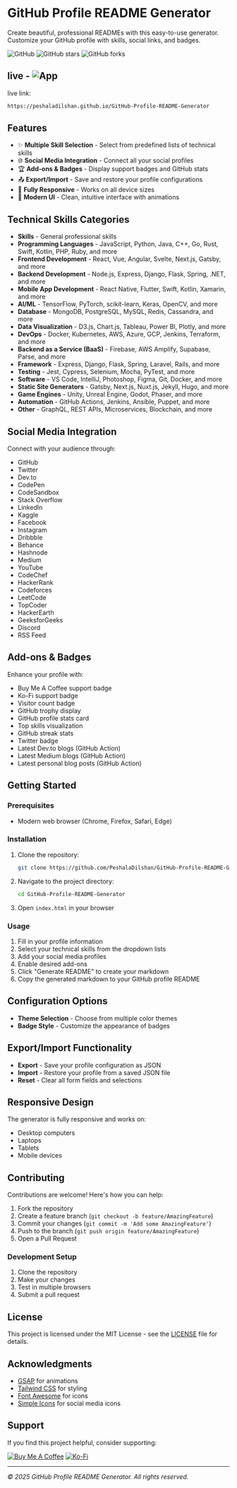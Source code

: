 # GitHub Profile README Generator

Create beautiful, professional READMEs with this easy-to-use generator. Customize your GitHub profile with skills, social links, and badges.

![GitHub](https://img.shields.io/github/license/PeshalaDilshan/GitHub-Profile-README-Generator)
![GitHub stars](https://img.shields.io/github/stars/PeshalaDilshan/GitHub-Profile-README-Generator)
![GitHub forks](https://img.shields.io/github/forks/PeshalaDilshan/GitHub-Profile-README-Generator)

## live - ![App](https://peshaladilshan.github.io/GitHub-Profile-README-Generator)

live link:
   ```bash
   https://peshaladilshan.github.io/GitHub-Profile-README-Generator
   ```

## Features

- ✨ **Multiple Skill Selection** - Select from predefined lists of technical skills
- 🌐 **Social Media Integration** - Connect all your social profiles
- 🏆 **Add-ons & Badges** - Display support badges and GitHub stats
- 📤 **Export/Import** - Save and restore your profile configurations
- 📱 **Fully Responsive** - Works on all device sizes
- 🎨 **Modern UI** - Clean, intuitive interface with animations

## Technical Skills Categories

- **Skills** - General professional skills
- **Programming Languages** - JavaScript, Python, Java, C++, Go, Rust, Swift, Kotlin, PHP, Ruby, and more
- **Frontend Development** - React, Vue, Angular, Svelte, Next.js, Gatsby, and more
- **Backend Development** - Node.js, Express, Django, Flask, Spring, .NET, and more
- **Mobile App Development** - React Native, Flutter, Swift, Kotlin, Xamarin, and more
- **AI/ML** - TensorFlow, PyTorch, scikit-learn, Keras, OpenCV, and more
- **Database** - MongoDB, PostgreSQL, MySQL, Redis, Cassandra, and more
- **Data Visualization** - D3.js, Chart.js, Tableau, Power BI, Plotly, and more
- **DevOps** - Docker, Kubernetes, AWS, Azure, GCP, Jenkins, Terraform, and more
- **Backend as a Service (BaaS)** - Firebase, AWS Amplify, Supabase, Parse, and more
- **Framework** - Express, Django, Flask, Spring, Laravel, Rails, and more
- **Testing** - Jest, Cypress, Selenium, Mocha, PyTest, and more
- **Software** - VS Code, IntelliJ, Photoshop, Figma, Git, Docker, and more
- **Static Site Generators** - Gatsby, Next.js, Nuxt.js, Jekyll, Hugo, and more
- **Game Engines** - Unity, Unreal Engine, Godot, Phaser, and more
- **Automation** - GitHub Actions, Jenkins, Ansible, Puppet, and more
- **Other** - GraphQL, REST APIs, Microservices, Blockchain, and more

## Social Media Integration

Connect with your audience through:
- GitHub
- Twitter
- Dev.to
- CodePen
- CodeSandbox
- Stack Overflow
- LinkedIn
- Kaggle
- Facebook
- Instagram
- Dribbble
- Behance
- Hashnode
- Medium
- YouTube
- CodeChef
- HackerRank
- Codeforces
- LeetCode
- TopCoder
- HackerEarth
- GeeksforGeeks
- Discord
- RSS Feed

## Add-ons & Badges

Enhance your profile with:
- Buy Me A Coffee support badge
- Ko-Fi support badge
- Visitor count badge
- GitHub trophy display
- GitHub profile stats card
- Top skills visualization
- GitHub streak stats
- Twitter badge
- Latest Dev.to blogs (GitHub Action)
- Latest Medium blogs (GitHub Action)
- Latest personal blog posts (GitHub Action)

## Getting Started

### Prerequisites

- Modern web browser (Chrome, Firefox, Safari, Edge)

### Installation

1. Clone the repository:
   ```bash
   git clone https://github.com/PeshalaDilshan/GitHub-Profile-README-Generator.git
   ```

2. Navigate to the project directory:
   ```bash
   cd GitHub-Profile-README-Generator
   ```

3. Open `index.html` in your browser

### Usage

1. Fill in your profile information
2. Select your technical skills from the dropdown lists
3. Add your social media profiles
4. Enable desired add-ons
5. Click "Generate README" to create your markdown
6. Copy the generated markdown to your GitHub profile README

## Configuration Options

- **Theme Selection** - Choose from multiple color themes
- **Badge Style** - Customize the appearance of badges

## Export/Import Functionality

- **Export** - Save your profile configuration as JSON
- **Import** - Restore your profile from a saved JSON file
- **Reset** - Clear all form fields and selections

## Responsive Design

The generator is fully responsive and works on:
- Desktop computers
- Laptops
- Tablets
- Mobile devices

## Contributing

Contributions are welcome! Here's how you can help:

1. Fork the repository
2. Create a feature branch (`git checkout -b feature/AmazingFeature`)
3. Commit your changes (`git commit -m 'Add some AmazingFeature'`)
4. Push to the branch (`git push origin feature/AmazingFeature`)
5. Open a Pull Request

### Development Setup

1. Clone the repository
2. Make your changes
3. Test in multiple browsers
4. Submit a pull request

## License

This project is licensed under the MIT License - see the [LICENSE](LICENSE) file for details.

## Acknowledgments

- [GSAP](https://greensock.com/gsap/) for animations
- [Tailwind CSS](https://tailwindcss.com/) for styling
- [Font Awesome](https://fontawesome.com/) for icons
- [Simple Icons](https://simpleicons.org/) for social media icons

## Support

If you find this project helpful, consider supporting:

[![Buy Me A Coffee](https://cdn.buymeacoffee.com/buttons/v2/default-yellow.png)](https://www.buymeacoffee.com)
[![Ko-Fi](https://cdn.ko-fi.com/cdn/kofi3.png?v=3)](https://ko-fi.com)

---

*© 2025 GitHub Profile README Generator. All rights reserved.*
